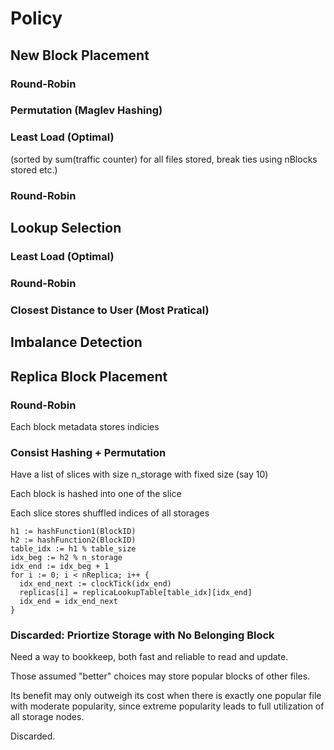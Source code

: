 # Policy

## New Block Placement

### Round-Robin

### Permutation (Maglev Hashing)

### Least Load (Optimal)

(sorted by sum(traffic counter) for all files stored, break ties using nBlocks stored etc.)

### Round-Robin

## Lookup Selection

### Least Load (Optimal)

###	Round-Robin

### Closest Distance to User (Most Pratical)

## Imbalance Detection

## Replica Block Placement

### Round-Robin

Each block metadata stores indicies

### Consist Hashing + Permutation

Have a list of slices with size n_storage with fixed size (say 10)

Each block is hashed into one of the slice

Each slice stores shuffled indices of all storages

```golang
h1 := hashFunction1(BlockID)
h2 := hashFunction2(BlockID)
table_idx := h1 % table_size
idx_beg := h2 % n_storage
idx_end := idx_beg + 1
for i := 0; i < nReplica; i++ {
  idx_end_next := clockTick(idx_end)
  replicas[i] = replicaLookupTable[table_idx][idx_end] 
  idx_end = idx_end_next
}
```

### Discarded: Priortize Storage with No Belonging Block

Need a way to bookkeep, both fast and reliable to read and update.

Those assumed "better" choices may store popular blocks of other
files.

Its benefit may only outweigh its cost when there is exactly one
popular file with moderate popularity, since extreme popularity
leads to full utilization of all storage nodes.

Discarded.
